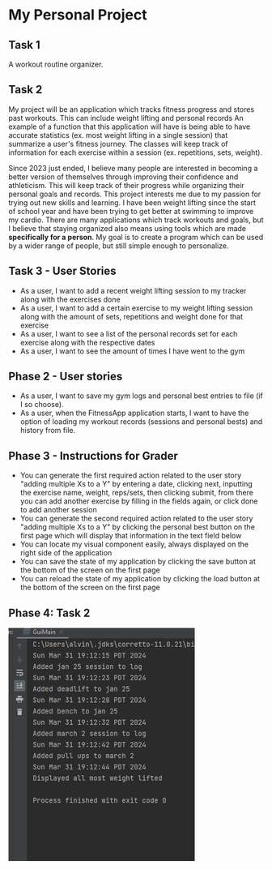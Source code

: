# My Personal Project

## Task 1 
A workout routine organizer. 

## Task 2
My project will be an application which tracks fitness progress and stores past workouts. 
This can include weight lifting and personal records 
An example of a function that this application will have is being able to have accurate statistics
(ex. most weight lifting in a single session) that summarize a user's fitness journey. 
The classes will keep track of information for each exercise within a session (ex. repetitions, sets, weight). 

Since 2023 just ended, I believe many people are interested in becoming a better version of themselves
through improving their confidence and athleticism. This will keep track of their progress while 
organizing their personal goals and records. This project interests me due to my passion for trying 
out new skills and learning. I have been weight lifting since the start of school year and have been 
trying to get better at swimming to improve my cardio. There are many applications which track workouts 
and goals, but I believe that staying organized also means using tools which are made **specifically for 
a person**. My goal is to create a program which can be used by a wider range of people, but still simple
enough to personalize. 

## Task 3 - User Stories
- As a user, I want to add a recent weight lifting session to my tracker along with 
the exercises done
- As a user, I want to add a certain exercise to my weight lifting session along with 
the amount of sets, repetitions and weight done for that exercise 
- As a user, I want to see a list of the personal records set for each exercise along with the respective dates 
- As a user, I want to see the amount of times I have went to the gym 

## Phase 2 - User stories 
- As a user, I want to save my gym logs and personal best entries to file (if I so choose). 
- As a user, when the FitnessApp application starts, I want to have the option of loading my workout records 
(sessions and personal bests) and history from file. 

## Phase 3 - Instructions for Grader 
- You can generate the first required action related to the user story "adding multiple Xs to a Y" by
entering a date, clicking next, inputting the exercise name, weight, reps/sets, then clicking submit, from
there you can add another exercise by filling in the fields again, or click done to add another session 
- You can generate the second required action related to the user story "adding multiple Xs to a Y" by clicking the 
personal best button on the first page which will display that information in the text field below 
- You can locate my visual component easily, always displayed on the right side of the application 
- You can save the state of my application by clicking the save button at the bottom of the screen on the first page
- You can reload the state of my application by clicking the load button at the bottom of the screen on the first page

## Phase 4: Task 2
![img.png](img.png)